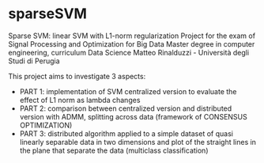 # sparseSVM
Sparse SVM: linear SVM with L1-norm regularization
Project for the exam of Signal Processing and Optimization for Big Data
Master degree in computer engineering, curriculum Data Science
Matteo Rinalduzzi - Università degli Studi di Perugia

This project aims to investigate 3 aspects:
- PART 1: implementation of SVM centralized version to evaluate the effect of L1 norm as lambda changes
- PART 2: comparison between centralized version and distributed version with ADMM, splitting
          across data (framework of CONSENSUS OPTIMIZATION)
- PART 3: distributed algorithm applied to a simple dataset of quasi linearly separable data in two dimensions
          and plot of the straight lines in the plane that separate the data (multiclass classification)

